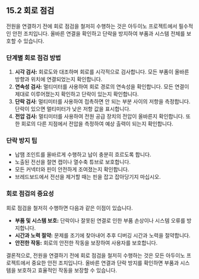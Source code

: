 ## **15.2 회로 점검**

전원을 연결하기 전에 회로 점검을 철저히 수행하는 것은 아두이노 프로젝트에서 필수적인 안전 조치입니다. 올바른 연결을 확인하고 단락을 방지하여 부품과 시스템 전체를 보호할 수 있습니다.

### 단계별 회로 점검 방법

1. **시각 검사:** 회로도와 대조하며 회로를 시각적으로 검사합니다. 모든 부품이 올바른 방향과 위치에 연결되었는지 확인합니다.
2. **연속성 검사:** 멀티미터를 사용하여 회로 경로의 연속성을 확인합니다. 모든 연결이 제대로 이루어졌는지 확인하고 단락이 있는지 확인합니다.
3. **단락 검사**: 멀티미터를 사용하여 접촉하면 안 되는 부분 사이의 저항을 측정합니다. 단락이 있으면 멀티미터가 낮은 저항 값을 표시합니다.
4. **전압 검사:** 멀티미터를 사용하여 전원 공급 장치의 전압이 올바른지 확인합니다. 또한 회로의 다른 지점에서 전압을 측정하여 예상 출력이 되는지 확인합니다.

### 단락 방지 팁

* 납땜 조인트를 올바르게 수행하고 납이 충분히 흐르도록 합니다.
* 노출된 전선을 절연 캡이나 열수축 튜브로 보호합니다.
* 모든 커넥터와 핀이 안전하게 조여졌는지 확인합니다.
* 브레드보드에서 전선을 제거할 때는 핀을 잡고 잡아당기지 마십시오.

### 회로 점검의 중요성

회로 점검을 철저히 수행하면 다음과 같은 이점이 있습니다.

* **부품 및 시스템 보호:** 단락이나 잘못된 연결로 인한 부품 손상이나 시스템 오류를 방지합니다.
* **시간과 노력 절약:** 문제를 조기에 찾아내어 추후 디버깅 시간과 노력을 절약합니다.
* **안전한 작동:** 회로의 안전한 작동을 보장하여 사용자를 보호합니다.

결론적으로, 전원을 연결하기 전에 회로 점검을 철저히 수행하는 것은 모든 아두이노 프로젝트에서 중요한 안전 조치입니다. 올바른 연결과 단락 방지를 확인하면 부품과 시스템을 보호하고 효율적인 작동을 보장할 수 있습니다.